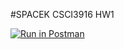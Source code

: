 #SPACEK CSCI3916 HW1

[![Run in Postman](https://run.pstmn.io/button.svg)](https://app.getpostman.com/run-collection/ca6640822b5bb7ed54c4#?env%5BCSCI3916_HW1%5D=W3sia2V5IjoiZWNob1BocmFzZSIsInZhbHVlIjoiSGVsbG8gVGhlcmUiLCJlbmFibGVkIjp0cnVlfV0=)
